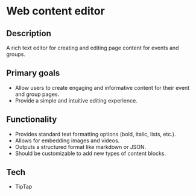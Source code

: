 # Web content editor

## Description

A rich text editor for creating and editing page content for events and groups.

## Primary goals

- Allow users to create engaging and informative content for their event and group pages.
- Provide a simple and intuitive editing experience.

## Functionality

- Provides standard text formatting options (bold, italic, lists, etc.).
- Allows for embedding images and videos.
- Outputs a structured format like markdown or JSON.
- Should be customizable to add new types of content blocks.

## Tech

- TipTap
